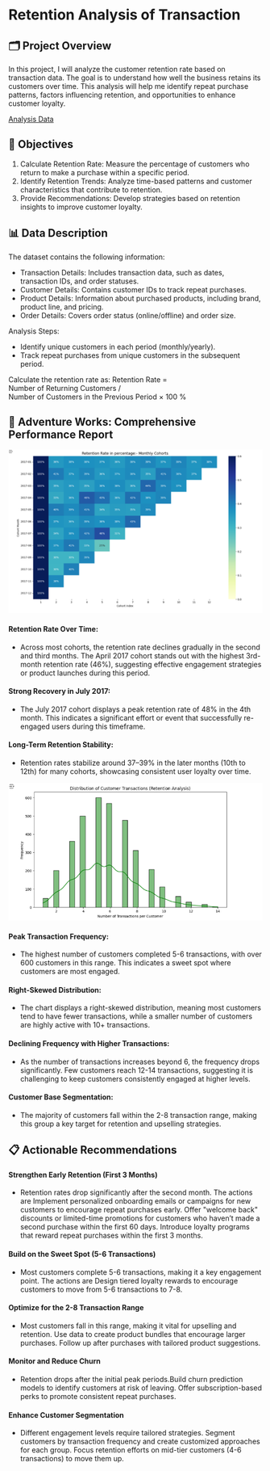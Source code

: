 # Retention Analysis of Transaction

## 🗂️ Project Overview
In this project, I will analyze the customer retention rate based on transaction data. The goal is to understand how well the business retains its customers over time. This analysis will help me identify repeat purchase patterns, factors influencing retention, and opportunities to enhance customer loyalty.

[Analysis Data](https://github.com/Sopyaan/Retention-Rate-Analysis/blob/main/Retention_Analysis.ipynb) 

## 🎯 Objectives
1. Calculate Retention Rate: Measure the percentage of customers who return to make a purchase within a specific period.
2. Identify Retention Trends: Analyze time-based patterns and customer characteristics that contribute to retention.
3. Provide Recommendations: Develop strategies based on retention insights to improve customer loyalty.

## 📊 Data Description
The dataset contains the following information:

- Transaction Details: Includes transaction data, such as dates, transaction IDs, and order statuses.
- Customer Details: Contains customer IDs to track repeat purchases.
- Product Details: Information about purchased products, including brand, product line, and pricing.
- Order Details: Covers order status (online/offline) and order size.
  
Analysis Steps:
- Identify unique customers in each period (monthly/yearly).
- Track repeat purchases from unique customers in the subsequent period.
  
Calculate the retention rate as:
Retention Rate = Number of Returning Customers / Number of Customers in the Previous Period × 100 %

## 🌟 Adventure Works: Comprehensive Performance Report
<p align="center">
  <img src="https://github.com/Sopyaan/Retention-Rate-Analysis/blob/main/images/Cuplikan%20layar%202025-01-08%20063835.png", width="" height="">
</p>

#### Retention Rate Over Time:
- Across most cohorts, the retention rate declines gradually in the second and third months.
The April 2017 cohort stands out with the highest 3rd-month retention rate (46%), suggesting effective engagement strategies or product launches during this period.

#### Strong Recovery in July 2017:
- The July 2017 cohort displays a peak retention rate of 48% in the 4th month. This indicates a significant effort or event that successfully re-engaged users during this timeframe.
  
#### Long-Term Retention Stability:
- Retention rates stabilize around 37–39% in the later months (10th to 12th) for many cohorts, showcasing consistent user loyalty over time.

<p align="center">
  <img src="https://github.com/Sopyaan/Retention-Rate-Analysis/blob/main/images/Cuplikan%20layar%202025-01-08%20064009.png", width="" height="">
</p>

#### Peak Transaction Frequency:
- The highest number of customers completed 5-6 transactions, with over 600 customers in this range. This indicates a sweet spot where customers are most engaged.
  
#### Right-Skewed Distribution:
- The chart displays a right-skewed distribution, meaning most customers tend to have fewer transactions, while a smaller number of customers are highly active with 10+ transactions.
  
#### Declining Frequency with Higher Transactions:
- As the number of transactions increases beyond 6, the frequency drops significantly. Few customers reach 12-14 transactions, suggesting it is challenging to keep customers consistently engaged at higher levels.
  
#### Customer Base Segmentation:
- The majority of customers fall within the 2-8 transaction range, making this group a key target for retention and upselling strategies.

## 📋 Actionable Recommendations
#### Strengthen Early Retention (First 3 Months)
- Retention rates drop significantly after the second month. The actions are Implement personalized onboarding emails or campaigns for new customers to encourage repeat purchases early. Offer "welcome back" discounts or limited-time promotions for customers who haven’t made a second purchase within the first 60 days.
Introduce loyalty programs that reward repeat purchases within the first 3 months.

#### Build on the Sweet Spot (5-6 Transactions)
- Most customers complete 5-6 transactions, making it a key engagement point. The actions are Design tiered loyalty rewards to encourage customers to move from 5-6 transactions to 7-8.
  
#### Optimize for the 2-8 Transaction Range
- Most customers fall in this range, making it vital for upselling and retention. Use data to create product bundles that encourage larger purchases.
Follow up after purchases with tailored product suggestions.

#### Monitor and Reduce Churn
- Retention drops after the initial peak periods.Build churn prediction models to identify customers at risk of leaving.
Offer subscription-based perks to promote consistent repeat purchases.

#### Enhance Customer Segmentation
- Different engagement levels require tailored strategies. Segment customers by transaction frequency and create customized approaches for each group.
Focus retention efforts on mid-tier customers (4-6 transactions) to move them up.


